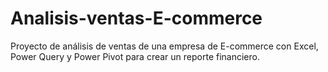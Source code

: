 # Analisis-ventas-E-commerce
Proyecto de análisis de ventas de una empresa de E-commerce con Excel, Power Query y Power Pivot para crear un reporte financiero.
